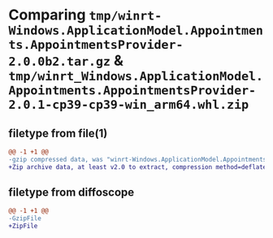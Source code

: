 # Comparing `tmp/winrt-Windows.ApplicationModel.Appointments.AppointmentsProvider-2.0.0b2.tar.gz` & `tmp/winrt_Windows.ApplicationModel.Appointments.AppointmentsProvider-2.0.1-cp39-cp39-win_arm64.whl.zip`

## filetype from file(1)

```diff
@@ -1 +1 @@
-gzip compressed data, was "winrt-Windows.ApplicationModel.Appointments.AppointmentsProvider-2.0.0b2.tar", last modified: Sat Dec  2 18:19:25 2023, max compression
+Zip archive data, at least v2.0 to extract, compression method=deflate
```

## filetype from diffoscope

```diff
@@ -1 +1 @@
-GzipFile
+ZipFile
```

